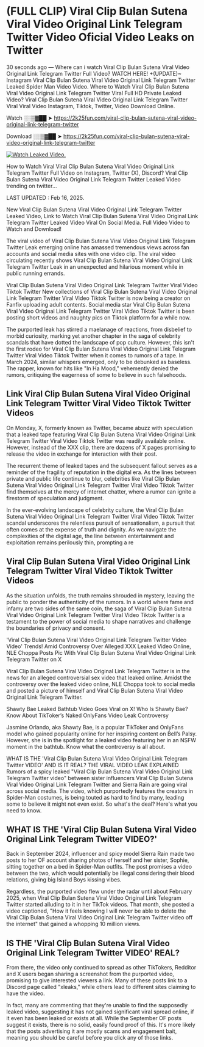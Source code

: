 # (FULL CLIP) Viral Clip Bulan Sutena Viral Video Original Link Telegram Twitter Video Oficial Video Leaks on Twitter

30 seconds ago — Where can i watch Viral Clip Bulan Sutena Viral Video Original Link Telegram Twitter Full Video? WATCH HERE! +(UPDATE)~ Instagram Viral Clip Bulan Sutena Viral Video Original Link Telegram Twitter Leaked Spider Man Video Video. Where to Watch Viral Clip Bulan Sutena Viral Video Original Link Telegram Twitter Viral Full HD Private Leaked Video? Viral Clip Bulan Sutena Viral Video Original Link Telegram Twitter Viral Viral Video Instagram, Tiktok, Twitter, Video Download Online.

Watch ░░▒▓██ ➤ https://2k25fun.com/viral-clip-bulan-sutena-viral-video-original-link-telegram-twitter

Download ░░▒▓██ ➤ https://2k25fun.com/viral-clip-bulan-sutena-viral-video-original-link-telegram-twitter

[![Watch Leaked Video.](https://miro.medium.com/v2/resize:fit:828/format:webp/1*cilzJN44JGOrTw9NJCrNHA.gif "Watch Leaked Video")](https://2k25fun.com/viral-clip-bulan-sutena-viral-video-original-link-telegram-twitter)

How to Watch Viral Viral Clip Bulan Sutena Viral Video Original Link Telegram Twitter Full Video on Instagram, Twitter (X), Discord? Viral Clip Bulan Sutena Viral Video Original Link Telegram Twitter Leaked Video trending on twitter...

LAST UPDATED : Feb 16, 2025.

New Viral Clip Bulan Sutena Viral Video Original Link Telegram Twitter Leaked Video, Link to Watch Viral Clip Bulan Sutena Viral Video Original Link Telegram Twitter Leaked Video Viral On Social Media. Full Video Video to Watch and Download!

The viral video of Viral Clip Bulan Sutena Viral Video Original Link Telegram Twitter Leak emerging online has amassed tremendous views across fan accounts and social media sites with one video clip. The viral video circulating recently shows Viral Clip Bulan Sutena Viral Video Original Link Telegram Twitter Leak in an unexpected and hilarious moment while in public running errands.

Viral Clip Bulan Sutena Viral Video Original Link Telegram Twitter Viral Video Tiktok Twitter New collections of Viral Clip Bulan Sutena Viral Video Original Link Telegram Twitter Viral Video Tiktok Twitter is now being a creator on Fanfix uploading adult contents. Social media star Viral Clip Bulan Sutena Viral Video Original Link Telegram Twitter Viral Video Tiktok Twitter is been posting short videos and naughty pics on Tiktok platform for a while now.

The purported leak has stirred a maelanage of reactions, from disbelief to morbid curiosity, marking yet another chapter in the saga of celebrity scandals that have dotted the landscape of pop culture. However, this isn't the first rodeo for Viral Clip Bulan Sutena Viral Video Original Link Telegram Twitter Viral Video Tiktok Twitter when it comes to rumors of a tape. In March 2024, similar whispers emerged, only to be debunked as baseless. The rapper, known for hits like "In Ha Mood," vehemently denied the rumors, critiquing the eagerness of some to believe in such falsehoods.

## Link Viral Clip Bulan Sutena Viral Video Original Link Telegram Twitter Viral Video Tiktok Twitter Videos

On Monday, X, formerly known as Twitter, became abuzz with speculation that a leaked tape featuring Viral Clip Bulan Sutena Viral Video Original Link Telegram Twitter Viral Video Tiktok Twitter was readily available online. However, instead of the XXX clip, there are dozens of X pages promising to release the video in exchange for interaction with their post.

The recurrent theme of leaked tapes and the subsequent fallout serves as a reminder of the fragility of reputation in the digital era. As the lines between private and public life continue to blur, celebrities like Viral Clip Bulan Sutena Viral Video Original Link Telegram Twitter Viral Video Tiktok Twitter find themselves at the mercy of internet chatter, where a rumor can ignite a firestorm of speculation and judgment.

In the ever-evolving landscape of celebrity culture, the Viral Clip Bulan Sutena Viral Video Original Link Telegram Twitter Viral Video Tiktok Twitter scandal underscores the relentless pursuit of sensationalism, a pursuit that often comes at the expense of truth and dignity. As we navigate the complexities of the digital age, the line between entertainment and exploitation remains perilously thin, prompting a re

##  Viral Clip Bulan Sutena Viral Video Original Link Telegram Twitter Viral Video Tiktok Twitter Videos

As the situation unfolds, the truth remains shrouded in mystery, leaving the public to ponder the authenticity of the rumors. In a world where fame and infamy are two sides of the same coin, the saga of Viral Clip Bulan Sutena Viral Video Original Link Telegram Twitter Viral Video Tiktok Twitter is a testament to the power of social media to shape narratives and challenge the boundaries of privacy and consent.

'Viral Clip Bulan Sutena Viral Video Original Link Telegram Twitter Video Video' Trends! Amid Controversy Over Alleged XXX Leaked Video Online, NLE Choppa Posts Pic With Viral Clip Bulan Sutena Viral Video Original Link Telegram Twitter on X

Viral Clip Bulan Sutena Viral Video Original Link Telegram Twitter is in the news for an alleged controversial sex video that leaked online. Amidst the controversy over the leaked video online, NLE Choppa took to social media and posted a picture of himself and Viral Clip Bulan Sutena Viral Video Original Link Telegram Twitter.

Shawty Bae Leaked Bathtub Video Goes Viral on X! Who Is Shawty Bae? Know About TikToker’s Naked OnlyFans Video Leak Controversy

Jasmine Orlando, aka Shawty Bae, is a popular TikToker and OnlyFans model who gained popularity online for her inspiring content on Bell’s Palsy. However, she is in the spotlight for a leaked video featuring her in an NSFW moment in the bathtub. Know what the controversy is all about.

WHAT IS THE 'Viral Clip Bulan Sutena Viral Video Original Link Telegram Twitter VIDEO' AND IS IT REAL? THE VIRAL VIDEO LEAK EXPLAINED Rumors of a spicy leaked "Viral Clip Bulan Sutena Viral Video Original Link Telegram Twitter video" between sister influencers Viral Clip Bulan Sutena Viral Video Original Link Telegram Twitter and Sierra Rain are going viral across social media. The video, which purportedly features the creators in Spider-Man costumes, is being touted as hard to find by many, leading some to believe it might not even exist. So what's the deal? Here's what you need to know.

## WHAT IS THE 'Viral Clip Bulan Sutena Viral Video Original Link Telegram Twitter VIDEO?'

Back in September 2024, influencer and spicy model Sierra Rain made two posts to her OF account sharing photos of herself and her sister, Sophie, sitting together on a bed in Spider-Man outfits. The post promises a video between the two, which would potentially be illegal considering their blood relations, giving big Island Boys kissing vibes.

Regardless, the purported video flew under the radar until about February 2025, when Viral Clip Bulan Sutena Viral Video Original Link Telegram Twitter started alluding to it in her TikTok videos. That month, she posted a video captioned, "How it feels knowing I will never be able to delete the Viral Clip Bulan Sutena Viral Video Original Link Telegram Twitter video off the internet" that gained a whopping 10 million views.

## IS THE 'Viral Clip Bulan Sutena Viral Video Original Link Telegram Twitter VIDEO' REAL?

From there, the video only continued to spread as other TikTokers, Redditor and X users began sharing a screenshot from the purported video, promising to give interested viewers a link. Many of these posts link to a Discord page called "xleaks," while others lead to different sites claiming to have the video.

In fact, many are commenting that they're unable to find the supposedly leaked video, suggesting it has not gained significant viral spread online, if it even has been leaked or exists at all. While the September OF posts suggest it exists, there is no solid, easily found proof of this. It's more likely that the posts advertising it are mostly scams and engagement bait, meaning you should be careful before you click any of those links.